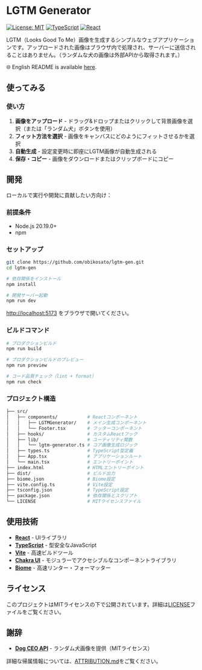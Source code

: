 # LGTM Generator

[![License: MIT](https://img.shields.io/badge/License-MIT-yellow.svg)](https://opensource.org/licenses/MIT)
[![TypeScript](https://img.shields.io/badge/%3C%2F%3E-TypeScript-%230074c1.svg)](https://www.typescriptlang.org/)
[![React](https://img.shields.io/badge/-React-61DAFB?logo=react&logoColor=white)](https://reactjs.org/)

LGTM（Looks Good To Me）画像を生成するシンプルなウェブアプリケーションです。アップロードされた画像はブラウザ内で処理され、サーバーに送信されることはありません。（ランダムな犬の画像は外部APIから取得されます。）

🌐 English README is available [here](README.md).

## 使ってみる

<!-- **[🚀 LGTM画像つくるよ](https://obikosato.github.io/lgtm-gen/)** -->

### 使い方

1. **画像をアップロード** - ドラッグ&ドロップまたはクリックして背景画像を選択（または「ランダム犬」ボタンを使用）
2. **フィット方法を選択** - 画像をキャンバスにどのようにフィットさせるかを選択
3. **自動生成** - 設定変更時に即座にLGTM画像が自動生成される
4. **保存・コピー** - 画像をダウンロードまたはクリップボードにコピー

## 開発

ローカルで実行や開発に貢献したい方向け：

### 前提条件

- Node.js 20.19.0+
- npm

### セットアップ

```bash
git clone https://github.com/obikosato/lgtm-gen.git
cd lgtm-gen

# 依存関係をインストール
npm install

# 開発サーバー起動
npm run dev
```

<http://localhost:5173> をブラウザで開いてください。

### ビルドコマンド

```bash
# プロダクションビルド
npm run build

# プロダクションビルドのプレビュー
npm run preview

# コード品質チェック（lint + format）
npm run check
```

### プロジェクト構造

```sh
├── src/
│   ├── components/           # Reactコンポーネント
│   │   ├── LGTMGenerator/    # メイン生成コンポーネント
│   │   └── Footer.tsx        # フッターコンポーネント
│   ├── hooks/                # カスタムReactフック
│   ├── lib/                  # ユーティリティ関数
│   │   └── lgtm-generator.ts # コア画像生成ロジック
│   ├── types.ts              # TypeScript型定義
│   ├── App.tsx               # アプリケーションルート
│   └── main.tsx              # エントリーポイント
├── index.html                # HTMLエントリーポイント
├── dist/                     # ビルド出力
├── biome.json                # Biome設定
├── vite.config.ts            # Vite設定
├── tsconfig.json             # TypeScript設定
├── package.json              # 依存関係とスクリプト
└── LICENSE                   # MITライセンスファイル
```

## 使用技術

- **[React](https://reactjs.org/)** - UIライブラリ
- **[TypeScript](https://www.typescriptlang.org/)** - 型安全なJavaScript
- **[Vite](https://vitejs.dev/)** - 高速ビルドツール
- **[Chakra UI](https://chakra-ui.com/)** - モジュラーでアクセシブルなコンポーネントライブラリ
- **[Biome](https://biomejs.dev/)** - 高速リンター・フォーマッター

## ライセンス

このプロジェクトはMITライセンスの下で公開されています。詳細は[LICENSE](LICENSE)ファイルをご覧ください。

## 謝辞

- **[Dog CEO API](https://github.com/ElliottLandsborough/dog-ceo-api)** - ランダム犬画像を提供（MITライセンス）

詳細な帰属情報については、[ATTRIBUTION.md](ATTRIBUTION.md)をご覧ください。
